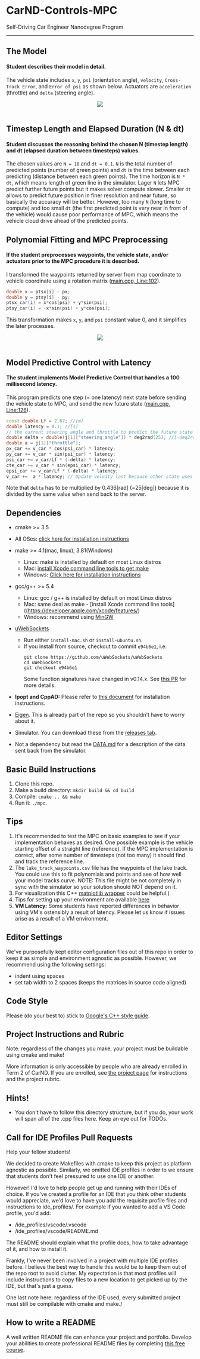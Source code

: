 # CarND-Controls-MPC
Self-Driving Car Engineer Nanodegree Program

---

## The Model
#### Student describes their model in detail.

The vehicle state includes `x`, `y`, `psi` (orientation angle), `velocity`, `Cross-Track Error`, and `Error of psi` as shown below. Actuators are `acceleration` (throttle) and `delta` (steering angle).

<div style="text-align:center"><img src ="./images/vehicle_model.png" /></div>
<br/>

## Timestep Length and Elapsed Duration (N & dt)
#### Student discusses the reasoning behind the chosen N (timestep length) and dt (elapsed duration between timesteps) values.

The chosen values are `N = 10` and `dt = 0.1`. `N` is the total number of predicted points (number of green points) and `dt` is the time between each predicting (distance between each green points). The time horizon is `N * dt`, which means length of green line in the simulator.
Lager `N` lets MPC predict further future points but it makes solver compute slower. Smaller `dt` allows to predict future position in finer resolution and near future, so basically the accuracy will be better.
However, too many `N` (long time to compute) and too small `dt` (the first predicted point is very near in front of the vehicle) would cause poor performance of MPC, which means the vehicle cloud drive ahead of the predicted points.

## Polynomial Fitting and MPC Preprocessing
#### If the student preprocesses waypoints, the vehicle state, and/or actuators prior to the MPC procedure it is described.

I transformed the waypoints returned by server from map coordinate to vehicle coordinate using a rotation matrix ([main.cpp, Line:102](https://github.com/Hotsuyuki/CarND-MPC-Project/blob/master/src/main.cpp#L102)).

```cpp
double x = ptsx[i] - px;
double y = ptsy[i] - py;
ptsx_car(i) = x*cos(psi) + y*sin(psi);
ptsy_car(i) = -x*sin(psi) + y*cos(psi);
```

This transformation makes `x`, `y`, and `psi` constant value 0, and it simplifies the later processes.

<div style="text-align:center"><img src ="./images/coordinate.png" /></div>
<br/>

## Model Predictive Control with Latency
#### The student implements Model Predictive Control that handles a 100 millisecond latency.

This program predicts one step (= one latency) next state before sending the vehicle state to MPC, and send the new future state ([main.cpp, Line:126](https://github.com/Hotsuyuki/CarND-MPC-Project/blob/master/src/main.cpp#L126)).

```cpp
const double Lf = 2.67; //[m]
double latency = 0.1; //[s]
// the current steering angle and throttle to predict the future state
double delta = double(j[1]["steering_angle"]) * deg2rad(25); //[-deg2rad(25), deg2rad(25)]
double a = j[1]["throttle"];
px_car += v_car * cos(psi_car) * latency;
py_car += v_car * sin(psi_car) * latency;
psi_car += v_car/Lf * (-delta) * latency;
cte_car += v_car * sin(epsi_car) * latency;
epsi_car += v_car/Lf * (-delta) * latency;
v_car +=  a * latency; // Update velcity last because other state uses the current velocity (not future velocity)
```

Note that `delta` has to be multiplied by 0.436[rad] (=25[deg]) because it is divided by the same value when send back to the server.

## Dependencies

* cmake >= 3.5
 * All OSes: [click here for installation instructions](https://cmake.org/install/)
* make >= 4.1(mac, linux), 3.81(Windows)
  * Linux: make is installed by default on most Linux distros
  * Mac: [install Xcode command line tools to get make](https://developer.apple.com/xcode/features/)
  * Windows: [Click here for installation instructions](http://gnuwin32.sourceforge.net/packages/make.htm)
* gcc/g++ >= 5.4
  * Linux: gcc / g++ is installed by default on most Linux distros
  * Mac: same deal as make - [install Xcode command line tools]((https://developer.apple.com/xcode/features/)
  * Windows: recommend using [MinGW](http://www.mingw.org/)
* [uWebSockets](https://github.com/uWebSockets/uWebSockets)
  * Run either `install-mac.sh` or `install-ubuntu.sh`.
  * If you install from source, checkout to commit `e94b6e1`, i.e.
    ```
    git clone https://github.com/uWebSockets/uWebSockets
    cd uWebSockets
    git checkout e94b6e1
    ```
    Some function signatures have changed in v0.14.x. See [this PR](https://github.com/udacity/CarND-MPC-Project/pull/3) for more details.

* **Ipopt and CppAD:** Please refer to [this document](https://github.com/udacity/CarND-MPC-Project/blob/master/install_Ipopt_CppAD.md) for installation instructions.
* [Eigen](http://eigen.tuxfamily.org/index.php?title=Main_Page). This is already part of the repo so you shouldn't have to worry about it.
* Simulator. You can download these from the [releases tab](https://github.com/udacity/self-driving-car-sim/releases).
* Not a dependency but read the [DATA.md](./DATA.md) for a description of the data sent back from the simulator.


## Basic Build Instructions

1. Clone this repo.
2. Make a build directory: `mkdir build && cd build`
3. Compile: `cmake .. && make`
4. Run it: `./mpc`.

## Tips

1. It's recommended to test the MPC on basic examples to see if your implementation behaves as desired. One possible example
is the vehicle starting offset of a straight line (reference). If the MPC implementation is correct, after some number of timesteps
(not too many) it should find and track the reference line.
2. The `lake_track_waypoints.csv` file has the waypoints of the lake track. You could use this to fit polynomials and points and see of how well your model tracks curve. NOTE: This file might be not completely in sync with the simulator so your solution should NOT depend on it.
3. For visualization this C++ [matplotlib wrapper](https://github.com/lava/matplotlib-cpp) could be helpful.)
4.  Tips for setting up your environment are available [here](https://classroom.udacity.com/nanodegrees/nd013/parts/40f38239-66b6-46ec-ae68-03afd8a601c8/modules/0949fca6-b379-42af-a919-ee50aa304e6a/lessons/f758c44c-5e40-4e01-93b5-1a82aa4e044f/concepts/23d376c7-0195-4276-bdf0-e02f1f3c665d)
5. **VM Latency:** Some students have reported differences in behavior using VM's ostensibly a result of latency.  Please let us know if issues arise as a result of a VM environment.

## Editor Settings

We've purposefully kept editor configuration files out of this repo in order to
keep it as simple and environment agnostic as possible. However, we recommend
using the following settings:

* indent using spaces
* set tab width to 2 spaces (keeps the matrices in source code aligned)

## Code Style

Please (do your best to) stick to [Google's C++ style guide](https://google.github.io/styleguide/cppguide.html).

## Project Instructions and Rubric

Note: regardless of the changes you make, your project must be buildable using
cmake and make!

More information is only accessible by people who are already enrolled in Term 2
of CarND. If you are enrolled, see [the project page](https://classroom.udacity.com/nanodegrees/nd013/parts/40f38239-66b6-46ec-ae68-03afd8a601c8/modules/f1820894-8322-4bb3-81aa-b26b3c6dcbaf/lessons/b1ff3be0-c904-438e-aad3-2b5379f0e0c3/concepts/1a2255a0-e23c-44cf-8d41-39b8a3c8264a)
for instructions and the project rubric.

## Hints!

* You don't have to follow this directory structure, but if you do, your work
  will span all of the .cpp files here. Keep an eye out for TODOs.

## Call for IDE Profiles Pull Requests

Help your fellow students!

We decided to create Makefiles with cmake to keep this project as platform
agnostic as possible. Similarly, we omitted IDE profiles in order to we ensure
that students don't feel pressured to use one IDE or another.

However! I'd love to help people get up and running with their IDEs of choice.
If you've created a profile for an IDE that you think other students would
appreciate, we'd love to have you add the requisite profile files and
instructions to ide_profiles/. For example if you wanted to add a VS Code
profile, you'd add:

* /ide_profiles/vscode/.vscode
* /ide_profiles/vscode/README.md

The README should explain what the profile does, how to take advantage of it,
and how to install it.

Frankly, I've never been involved in a project with multiple IDE profiles
before. I believe the best way to handle this would be to keep them out of the
repo root to avoid clutter. My expectation is that most profiles will include
instructions to copy files to a new location to get picked up by the IDE, but
that's just a guess.

One last note here: regardless of the IDE used, every submitted project must
still be compilable with cmake and make./

## How to write a README
A well written README file can enhance your project and portfolio.  Develop your abilities to create professional README files by completing [this free course](https://www.udacity.com/course/writing-readmes--ud777).
